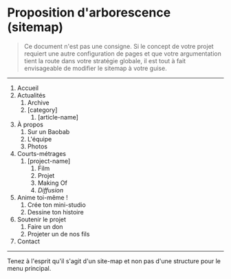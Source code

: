 # Proposition d'arborescence (sitemap)

> Ce document n'est pas une consigne. Si le concept de votre projet requiert une autre configuration de pages et que votre argumentation tient la route dans votre stratégie globale, il est tout à fait envisageable de modifier le sitemap à votre guise.

---

1. Accueil
2. Actualités
	1. Archive
	2. [category]
		1. [article-name]
2. À propos
	1. Sur un Baobab
	2. L'équipe
	3. Photos
3. Courts-métrages
	1. [project-name]
		1. Film
		2. Projet
		3. Making Of
		4. *Diffusion*
4. Anime toi-même !
	1. Crée ton mini-studio
	2. Dessine ton histoire
5. Soutenir le projet
	1. Faire un don
	2. Projeter un de nos fils
6. Contact

---

Tenez à l'esprit qu'il s'agit d'un site-map et non pas d'une structure pour le menu principal.